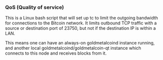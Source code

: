 ### QoS (Quality of service) ###

This is a Linux bash script that will set up tc to limit the outgoing bandwidth for connections to the Bitcoin network. It limits outbound TCP traffic with a source or destination port of 23750, but not if the destination IP is within a LAN.

This means one can have an always-on goldmetalcoind instance running, and another local goldmetalcoind/goldmetalcoin-qt instance which connects to this node and receives blocks from it.
